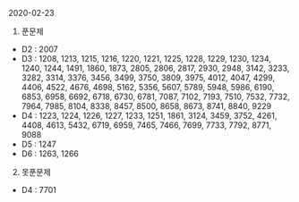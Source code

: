 2020-02-23

1. 푼문제
 - D2 : 2007 
 - D3 : 1208, 1213, 1215, 1216, 1220, 1221, 1225, 1228, 1229, 1230, 1234, 1240, 1244, 1491, 1860, 1873, 2805, 2806, 2817, 2930, 2948, 3142, 3233, 3282, 3314, 3376, 3456, 3499, 3750, 3809, 3975, 4012, 4047, 4299, 4406, 4522, 4676, 4698, 5162, 5356, 5607, 5789, 5948, 5986, 6190, 6853, 6958, 6692, 6718, 6730, 6781, 7087, 7102, 7193, 7510, 7532, 7732, 7964, 7985, 8104, 8338, 8457, 8500, 8658, 8673, 8741, 8840, 9229
 - D4 : 1223, 1224, 1226, 1227, 1233, 1251, 1861, 3124, 3459, 3752, 4261, 4408, 4613, 5432, 6719, 6959, 7465, 7466, 7699, 7733, 7792, 8771, 9088
 - D5 : 1247
 - D6 : 1263, 1266
 
2. 못푼문제 
 - D4 : 7701
